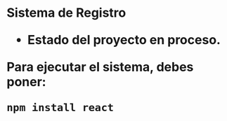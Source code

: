 <h1> Sistema de Registro

- Estado del proyecto en proceso.

Para ejecutar el sistema, debes poner:

```npm install react```
